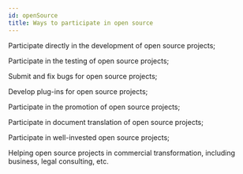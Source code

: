 ```yaml
---
id: openSource
title: Ways to participate in open source
---
```


Participate directly in the development of open source projects;

Participate in the testing of open source projects;

Submit and fix bugs for open source projects;

Develop plug-ins for open source projects;

Participate in the promotion of open source projects;

Participate in document translation of open source projects;

Participate in well-invested open source projects;

Helping open source projects in commercial transformation, including business, legal consulting, etc.
